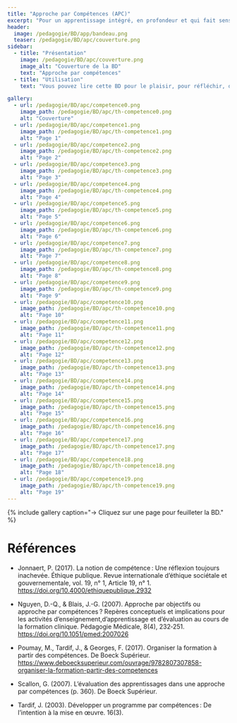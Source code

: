 ```yaml
---
title: "Approche par Compétences (APC)"
excerpt: "Pour un apprentissage intégré, en profondeur et qui fait sens"
header:
  image: /pedagogie/BD/app/bandeau.png
  teaser: /pedagogie/BD/apc/couverture.png
sidebar:
  - title: "Présentation"
    image: /pedagogie/BD/apc/couverture.png
    image_alt: "Couverture de la BD"
    text: "Approche par compétences"
  - title: "Utilisation"
    text: "Vous pouvez lire cette BD pour le plaisir, pour réfléchir, dans des ateliers de formation, pour sensibiliser, ..."

gallery:
  - url: /pedagogie/BD/apc/competence0.png
    image_path: /pedagogie/BD/apc/th-competence0.png
    alt: "Couverture"
  - url: /pedagogie/BD/apc/competence1.png
    image_path: /pedagogie/BD/apc/th-competence1.png
    alt: "Page 1"
  - url: /pedagogie/BD/apc/competence2.png
    image_path: /pedagogie/BD/apc/th-competence2.png
    alt: "Page 2"
  - url: /pedagogie/BD/apc/competence3.png
    image_path: /pedagogie/BD/apc/th-competence3.png
    alt: "Page 3"
  - url: /pedagogie/BD/apc/competence4.png
    image_path: /pedagogie/BD/apc/th-competence4.png
    alt: "Page 4"
  - url: /pedagogie/BD/apc/competence5.png
    image_path: /pedagogie/BD/apc/th-competence5.png
    alt: "Page 5"
  - url: /pedagogie/BD/apc/competence6.png
    image_path: /pedagogie/BD/apc/th-competence6.png
    alt: "Page 6"
  - url: /pedagogie/BD/apc/competence7.png
    image_path: /pedagogie/BD/apc/th-competence7.png
    alt: "Page 7"
  - url: /pedagogie/BD/apc/competence8.png
    image_path: /pedagogie/BD/apc/th-competence8.png
    alt: "Page 8"
  - url: /pedagogie/BD/apc/competence9.png
    image_path: /pedagogie/BD/apc/th-competence9.png
    alt: "Page 9"
  - url: /pedagogie/BD/apc/competence10.png
    image_path: /pedagogie/BD/apc/th-competence10.png
    alt: "Page 10"
  - url: /pedagogie/BD/apc/competence11.png
    image_path: /pedagogie/BD/apc/th-competence11.png
    alt: "Page 11"
  - url: /pedagogie/BD/apc/competence12.png
    image_path: /pedagogie/BD/apc/th-competence12.png
    alt: "Page 12"
  - url: /pedagogie/BD/apc/competence13.png
    image_path: /pedagogie/BD/apc/th-competence13.png
    alt: "Page 13"
  - url: /pedagogie/BD/apc/competence14.png
    image_path: /pedagogie/BD/apc/th-competence14.png
    alt: "Page 14"
  - url: /pedagogie/BD/apc/competence15.png
    image_path: /pedagogie/BD/apc/th-competence15.png
    alt: "Page 15"
  - url: /pedagogie/BD/apc/competence16.png
    image_path: /pedagogie/BD/apc/th-competence16.png
    alt: "Page 16"
  - url: /pedagogie/BD/apc/competence17.png
    image_path: /pedagogie/BD/apc/th-competence17.png
    alt: "Page 17"
  - url: /pedagogie/BD/apc/competence18.png
    image_path: /pedagogie/BD/apc/th-competence18.png
    alt: "Page 18"
  - url: /pedagogie/BD/apc/competence19.png
    image_path: /pedagogie/BD/apc/th-competence19.png
    alt: "Page 19"
---
```


{% include gallery caption="-> Cliquez sur une page pour feuilleter la BD." %}

# Références
- Jonnaert, P. (2017). La notion de compétence : Une réflexion toujours inachevée. Éthique publique. Revue internationale d’éthique sociétale et gouvernementale, vol. 19, n° 1, Article 19, n° 1. https://doi.org/10.4000/ethiquepublique.2932

- Nguyen, D.-Q., & Blais, J.-G. (2007). Approche par objectifs ou approche par compétences ? Repères conceptuels et implications pour les activités d’enseignement,d’apprentissage et d’évaluation au cours de la formation clinique. Pédagogie Médicale, 8(4), 232‑251. https://doi.org/10.1051/pmed:2007026

- Poumay, M., Tardif, J., & Georges, F. (2017). Organiser la formation à partir des compétences. De Boeck Supérieur. https://www.deboecksuperieur.com/ouvrage/9782807307858-organiser-la-formation-partir-des-competences

- Scallon, G. (2007). L’évaluation des apprentissages dans une approche par compétences (p. 360). De Boeck Supérieur.

- Tardif, J. (2003). Développer un programme par compétences : De l’intention à la mise en œuvre. 16(3).
